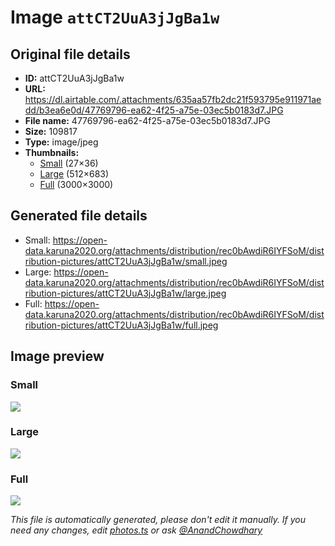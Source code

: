 # Image `attCT2UuA3jJgBa1w`

## Original file details

- **ID:** attCT2UuA3jJgBa1w
- **URL:** https://dl.airtable.com/.attachments/635aa57fb2dc21f593795e911971aedd/b3ea6e0d/47769796-ea62-4f25-a75e-03ec5b0183d7.JPG
- **File name:** 47769796-ea62-4f25-a75e-03ec5b0183d7.JPG
- **Size:** 109817
- **Type:** image/jpeg
- **Thumbnails:**
  - [Small](https://dl.airtable.com/.attachmentThumbnails/718769ff8efcfb02355b087d6a797bee/9c924fd4) (27×36)
  - [Large](https://dl.airtable.com/.attachmentThumbnails/9595a35c211ee1c9ecf2964db4c7a71e/e811e322) (512×683)
  - [Full](https://dl.airtable.com/.attachmentThumbnails/023bd2f9ba4484f6b3523135f31bbefc/7047a296) (3000×3000)

## Generated file details

- Small: https://open-data.karuna2020.org/attachments/distribution/rec0bAwdiR6IYFSoM/distribution-pictures/attCT2UuA3jJgBa1w/small.jpeg
- Large: https://open-data.karuna2020.org/attachments/distribution/rec0bAwdiR6IYFSoM/distribution-pictures/attCT2UuA3jJgBa1w/large.jpeg
- Full: https://open-data.karuna2020.org/attachments/distribution/rec0bAwdiR6IYFSoM/distribution-pictures/attCT2UuA3jJgBa1w/full.jpeg

## Image preview

### Small

![](https://open-data.karuna2020.org/attachments/distribution/rec0bAwdiR6IYFSoM/distribution-pictures/attCT2UuA3jJgBa1w/small.jpeg)

### Large

![](https://open-data.karuna2020.org/attachments/distribution/rec0bAwdiR6IYFSoM/distribution-pictures/attCT2UuA3jJgBa1w/large.jpeg)

### Full

![](https://open-data.karuna2020.org/attachments/distribution/rec0bAwdiR6IYFSoM/distribution-pictures/attCT2UuA3jJgBa1w/full.jpeg)

_This file is automatically generated, please don't edit it manually. If you need any changes, edit [photos.ts](/photos.ts) or ask [@AnandChowdhary](https://github.com/AnandChowdhary)_
